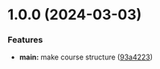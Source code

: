 # 1.0.0 (2024-03-03)


### Features

* **main:** make course structure ([93a4223](https://github.com/pamezhinskiy/os-intro/commit/93a422372798089934afa4964c4b93aca46275a4))



